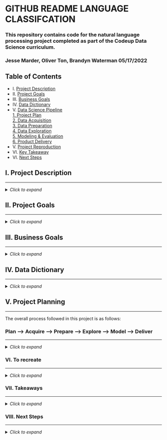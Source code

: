 # GITHUB README LANGUAGE CLASSIFCATION

### This repository contains code for the natural language processing project completed as part of the Codeup Data Science curriculum.
 
### Jesse Marder, Oliver Ton, Brandyn Waterman    05/17/2022

Table of Contents
---
 
* I. [Project Description](#i-project-description)<br>
* II. [Project Goals](#ii-project-goals)<br>
* III. [Business Goals](#iii-gusiness-goals)<br>
* IV. [Data Dictionary](#iv-data-dictionary)<br>
* V. [Data Science Pipeline](#v-project-planning)<br>
[1. Project Plan](#1-plan)<br>
[2. Data Acquisition](#2-acquire)<br>
[3. Data Preparation](#3-prepare)<br>
[4. Data Exploration](#4-explore)<br>
[5. Modeling & Evaluation](#5-model)<br>
[6. Product Delivery](#6-deliver)<br>
* V. [Project Reproduction](#vi-to-recreate)<br>
* VI. [Key Takeaway](#vii-takeaways)<br>
* VI. [Next Steps](#viii-next-steps)<br>

## I. Project Description

-------------------

<details><summary><i>Click to expand</i></summary>

We collected README files from 150 repositories on GitHub and predicted the primary programming language used in each project. We used the search term "machine learning" and sorted by highest stars to acquire quality repositories. 50 repositories from three languages - Java, C++, and Python - were acquired in order to analyze a balanced dataset.

 
This project involves textual data cleaning, wrangling and exploration, as well as modeling and validation/verification of modeling results. We leveraged natural language processing techniques to garner insights and to generate features for classification models. Multiple classification models were trained and the best model, a decision tree classifier, exceeded baseline accuracy by 27%.

Slides based on the findings documented in our final_notebook.ipynb are located [here.](https://docs.google.com/presentation/d/1b4gRp4zUtTnriJPJs-4TC4Izplj_DkErRSwq5HreIPY/edit?usp=sharing)

</details>
 

## II. Project Goals

-------------

<details><summary><i>Click to expand</i></summary>

1. Create scripts to perform the following:

                a. acquisition of data from GitHub's website

                b. preparation of data

                c. exploration of data

                d. modeling

2. Build and evaluate classification models to predict the programming language used in a given Readme.
</details>
 

## III. Business Goals

--------------

<details><summary><i>Click to expand</i></summary>

- Make use of NLP and classification models to predict programming language of a repository based on Readme content.

- Perform a number of parsing operations to isolate and process key text features - including lemmatization, stemming and removal of stopwords.

</details>
 


 

## IV. Data Dictionary

---------------

<details><summary><i>Click to expand</i></summary>

| Name |   Datatype   |      Definition    |    Possible Values  |
| :----- | :----- | :----- | :----- |
| repo  |     object  | Unique name for the repo |  slash delimited string|
| language |  object | The programming language used in this project | string (eg python/javascript/etc) |
| readme contents     |   object |  The entirety of the project's readme file | plain text string |

 

Additionally, a set of features were added to the data set:

 

| Name                  |Datatype      | Definition                                             | Possible Values    |
|:-----                 | :-----       |:------------------------------                         |:-----              |
| clean                 | object       | Parsing Text of the readme_content column              | plain text string  |
| stemmed               | object       | Stemmed text of the clean column                       | plain text string  |
| lemmatized            | object       | Lemmatized text of clean  column                       | plain text string  |
| original_length       | int64        | Lenght of the README content                           | numeric            |
| stem_length           | int64        | Lenght of the README content after stemmed applied     | numeric            |
| lem_length            | int64        | Lenght of the README content after lemmatized applied  | numeric            |
| original_word_count   | int64        | Total of words of the README                           | numeric            |
| stemmed_word_count    | int64        | Total of words of the README after stemmed applied     | numeric            |
| lemmatized_word_count | int64        | Total of words of the README after lemmatized applied  | numeric            |

</details>

 

## V. Project Planning

----------------

The overall process followed in this project is as follows:

 

###  Plan  -->  Acquire   --> Prepare  --> Explore  --> Model  --> Deliver


--------------

<details><summary><i>Click to expand</i></summary>

### 1. Plan


Perform preliminary examination of a number of GitHub projects.

Acquire tokens and permissions to scrape data from the GitHub website.

Prepare the data for exploration and modeling.

Develop questions to explore and generate features for modeling.

Perform machine learning modeling to predict the repository language.

Deliver results in the form of a final notebook, this README, and Google slide deck. 


### 2. Acquire

This is accomplished via the python script named “acquire.py”. The script will use credentials (stored in env.py) to collect data from GitHub.com in various ways

- First, collect a number of "URLs", or Repository names, so that the subsequent acquisition function will be able to seek out those repositories. Store the names of the repositories in a Python list. 

- Once the list of repositories is collected, use functions from the acquire script to collect the following information from those repositories, including:

                - repository name

                - actual language of the project

                - contents of the readme for that repository
                
- store these in data.json - that way, we would not hit GituHub's page and scrape the same data repeatedly. Moreover, this ensures that subsequent processing executions will consistently use the same repo list, leading to a more reliable and consistent result.

 

### 3. Prepare

This functionality is stored in the python script "prepare.py". It will perform the following actions:

- lowercase the readme contents to avoid case sensitivity

- remove non-standard (non ascii) characters, any accented characters

- tokenize the data

- applying stemming

- apply lemmatization

- remove unnecessary stopwords

- remove any records where the readme contents were null or empty

- generate additional features for exploration and modeling such as README length and word counts

- split the data into 3 datasets - train/test/validate - used in modeling

  - Train: 56% of the data

  - Validate: 24% of the data

  - Test: 20% of the data

 

### 4. Explore

Answer the following questions using data visualization and statistical testing:

1. What are the most common words in the README files by language?
2. Does the length of the README file vary by language?
3. Are bigrams from the README useful for determining which language the repository belongs to?


### 5. Model

Generate a baseline, against which all models will be evaluated. In this case we have an equal amount of each programming language in the dataset - 50 each of Python, Java, and C++ - so the baseline prediction is 33%.

Each model uses a different combination of vectorizer type (with different values for ngram range), algorithm, and hyperparameter set.

Compare the models against the baseline and each other based on the accuracy score from the validate sample. We sorted by ascending dropoff in accuracy from train to validate to guard against choosing an overfit model. 

Test the best performing model on witheld test data.


### 6. Deliver

Present findings via Google slides.
The slide deck can be found [here.](https://docs.google.com/presentation/d/1b4gRp4zUtTnriJPJs-4TC4Izplj_DkErRSwq5HreIPY/edit?usp=sharing)

</details>

### VI. To recreate

----------------

<details><summary><i>Click to expand</i></summary>

Simply clone the project locally and create an env.py file in the same folder as the cloned code. The env.py file's format should be as follows:

 
github_token = 'GITHUB-TOKEN'

github_username = 'GITHUB-USERNAME'


Next, run the acquire script in your command line, using the following command:

Download the acquire.py, explore.py, model.py and data.json in this repository.
```bash
curl -LO https://github.com/brandyn-oliver-jesse-nlp/github-readme-languages/blob/main/prepare.py
curl -LO https://github.com/brandyn-oliver-jesse-nlp/github-readme-languages/blob/main/acquire.py
curl -LO https://github.com/brandyn-oliver-jesse-nlp/github-readme-languages/blob/main/explore.py
```
Finally, open the Jupyter notebook titled final_notebook.ipynb and execute the code within.

Note: We used the PyGitHub library to acquire a list of repositories from Github to be input into the acquire module. In order to leverage this functionality ensure you have this library installed. Other libraries needed are pandas, numpy, nltk, scipy, sci-kit learn, and matplotlib.

</details>
 

### VII. Takeaways

-------------

<details><summary><i>Click to expand</i></summary>

- A repository's language can be predicted with accuracies much greater than the baseline's using natural language processing techniques and a classification model. 
- Of the 80 models tested the best performing one was the Decision Tree Classifier with a max depth setting of 2 and utilizing the count vectorizer (bag of words) with unigrams only. This model was able to predict the repository language with 60% accuracy, an improvement of 27% over the baseline.
- Overall only 22 of 80 models exhibited a dropoff in train to validate accuracy of less than 10%, indicating most models overfit to the train data. The only algorithm with decent performance without overfitting was the Decision Tree Classifier. Multinomial Naive Bayes didn't overfit but accuracy was around 33%. Performance with the Decision Tree Classifier was best with the Count Vectorizer and was identical whether solely unigrams were used vs with bigrams and/or trigrams. This result seems to indicate that unigrams alone are good enough as inputs to the classification model to distinguish between languages.
- There is a difference in the general length of the READMEs, and there is a statistical significance for two (Java and C++) of the languages compared to the overall mean. At a quick glance we can see that Python does have the largest word count on average, but this stems from having a number of READMEs that exceed the average word count generally. Python was still determined to not be statistically significant compared to the average readme length, likely due to its large standard deviation of word lengths. 
- The overall most common words tend to relate with installation of libraries or packages for the coding languages, and is heavily skewed by Python in terms of frequency. 
- There are a lot of unique lemmatized 'words' for each language, with Python having the highest amount in this capacity by quite a margin. (12,000 + compared to ~2500 for Java or C++)
 
 </details>

 

### VIII. Next Steps

-------------

<details><summary><i>Click to expand</i></summary>

- Test additional models on the data with different hyperparameters and algorithm types. Deep learning has been applied in this domain successfully and can provide a more flexible model.
- Leverage additional Natural Language Processing techniques for analyzing the text, such as topic modeling. We could look at words on a sentence level as well rather than the overall document.
- Including more languages, a larger number of READMEs and different categories of topics we could test our bag of words, unique words, and outcomes to see if the NLP model works on the niche set of parameters we utilized or has broader implications for the coding languages themselves. 
- Varying the ‘star’ ranking and comparing the predicted outcomes by language could give indication to what degree of unique language makes for a better overall README quality, and if there is a threshold where it becomes too cumbersome.  

</details>



